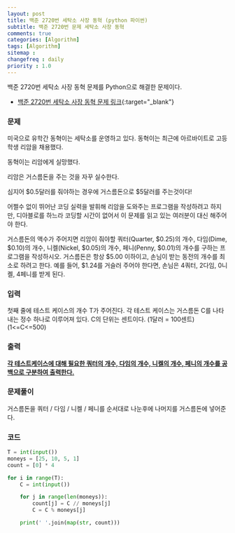 ```yaml
---
layout: post
title: 백준 2720번 세탁소 사장 동혁 (python 파이썬)
subtitle: 백준 2720번 문제 세탁소 사장 동혁
comments: true
categories: [Algorithm]
tags: [Algorithm]
sitemap :
changefreq : daily
priority : 1.0
---
```

백준 2720번 세탁소 사장 동혁 문제를 Python으로 해결한 문제이다.  

* [백준 2720번 세탁소 사장 동혁 문제 링크](https://www.acmicpc.net/problem/2720){:target="_blank"}


### 문제 
미국으로 유학간 동혁이는 세탁소를 운영하고 있다. 동혁이는 최근에 아르바이트로 고등학생 리암을 채용했다.

동혁이는 리암에게 실망했다.

리암은 거스름돈을 주는 것을 자꾸 실수한다.

심지어 $0.5달러를 줘야하는 경우에 거스름돈으로 $5달러를 주는것이다!

어쩔수 없이 뛰어난 코딩 실력을 발휘해 리암을 도와주는 프로그램을 작성하려고 하지만, 디아블로를 하느라 코딩할 시간이 없어서 이 문제를 읽고 있는 여러분이 대신 해주어야 한다.

거스름돈의 액수가 주어지면 리암이 줘야할 쿼터(Quarter, $0.25)의 개수, 다임(Dime, $0.10)의 개수, 니켈(Nickel, $0.05)의 개수, 페니(Penny, $0.01)의 개수를 구하는 프로그램을 작성하시오. 거스름돈은 항상 $5.00 이하이고, 손님이 받는 동전의 개수를 최소로 하려고 한다. 예를 들어, $1.24를 거슬러 주어야 한다면, 손님은 4쿼터, 2다임, 0니켈, 4페니를 받게 된다.

### 입력
첫째 줄에 테스트 케이스의 개수 T가 주어진다. 각 테스트 케이스는 거스름돈 C를 나타내는 정수 하나로 이루어져 있다. C의 단위는 센트이다. (1달러 = 100센트) (1<=C<=500)

### 출력
**<u>각 테스트케이스에 대해 필요한 쿼터의 개수, 다임의 개수, 니켈의 개수, 페니의 개수를 공백으로 구분하여 출력한다.</u>**

### 문제풀이
거스름돈을 쿼터 / 다임 / 니켈 / 페니를 순서대로 나눈후에 나머지를 거스름돈에 넣어준다.


### 코드
```python
T = int(input())
moneys = [25, 10, 5, 1]
count = [0] * 4

for i in range(T):
    C = int(input())

    for j in range(len(moneys)):
        count[j] = C // moneys[j]
        C = C % moneys[j]

    print(' '.join(map(str, count)))
```